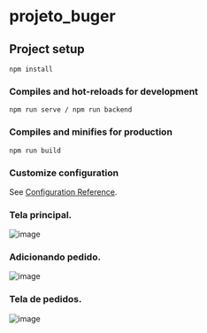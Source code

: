 # projeto_buger

## Project setup
```
npm install
```

### Compiles and hot-reloads for development
```
npm run serve / npm run backend
```

### Compiles and minifies for production
```
npm run build
```

### Customize configuration
See [Configuration Reference](https://cli.vuejs.org/config/).




### Tela principal.

![image](https://user-images.githubusercontent.com/101597768/202926758-7514bc70-88c5-41ab-974d-d71b1bd8b639.png)



### Adicionando pedido. 

![image](https://user-images.githubusercontent.com/101597768/202926785-d4444d7f-6420-440b-8e8e-c3c2d3e8750e.png)


### Tela de pedidos. 


![image](https://user-images.githubusercontent.com/101597768/202926794-c7cd0880-bb17-411d-9f80-83cca1d4b855.png)

